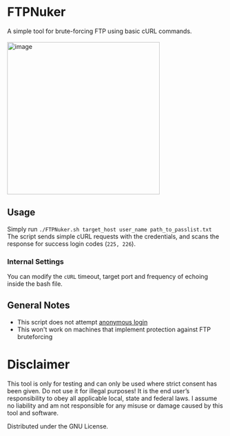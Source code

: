 # FTPNuker
A simple tool for brute-forcing FTP using basic cURL commands. </br></br>
<img width="354" alt="image" src="https://user-images.githubusercontent.com/59119926/184116714-15494694-de0c-4061-b226-7ca1edc90754.png">


## Usage

Simply run `./FTPNuker.sh target_host user_name path_to_passlist.txt` </br>
The script sends simple cURL requests with the credentials, and scans the response for success login codes (`225, 226`).

### Internal Settings
You can modify the `cURL` timeout, target port and frequency of echoing inside the bash file.

## General Notes

* This script does not attempt [anonymous login](https://securityforeveryone.com/tools/anonymous-ftp-login-checker)
* This won't work on machines that implement protection against FTP bruteforcing


# Disclaimer

This tool is only for testing and can only be used where strict consent has been given. Do not use it for illegal purposes! It is the end user’s responsibility to obey all applicable local, state and federal laws. I assume no liability and am not responsible for any misuse or damage caused by this tool and software.

Distributed under the GNU License.
